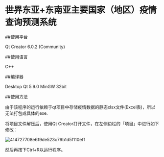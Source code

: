 # ~~世界~~东亚+东南亚主要国家（地区）疫情查询预测系统

##使用平台

Qt Creator 6.0.2 (Community)

##使用语言

C++

##编译器

Desktop Qt 5.9.0 MinGW 32bit

##使用方法

  由于该程序的运行依赖于qt项目中存储疫情数据的静态xlsx文件(Excel表)，所以无法打包成具体的exe.

  将项目文件解压后，使用Qt Creator打开文件，在左侧边栏的「项目」中进行如下修改：

  ![414727708e6f9de523c79b1d5f110ef1](https://github.com/infotion/Interchange/assets/44517915/3743bb78-3045-4977-b4d5-e6d3383d4c4c)

  然后再按下Ctrl+R以运行程序。
